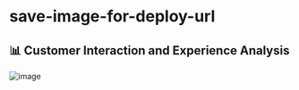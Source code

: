 # save-image-for-deploy-url

## 📊 Customer Interaction and Experience Analysis
![image](https://github.com/user-attachments/assets/5463f047-e9ec-43a0-a634-e5812c861750)
